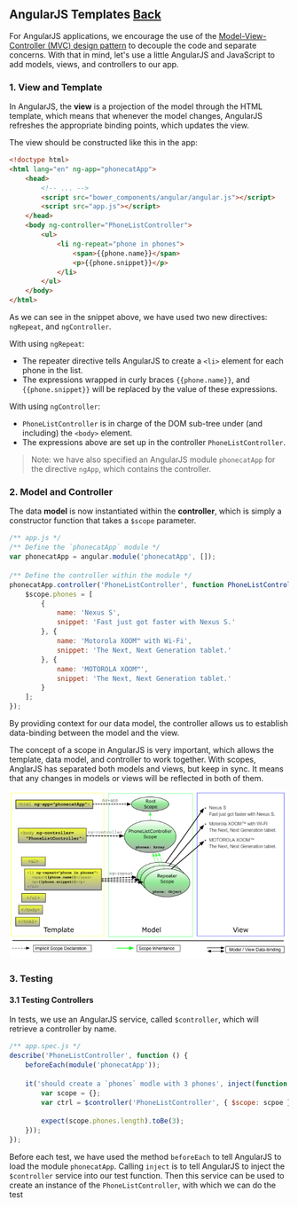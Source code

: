 ## AngularJS Templates [Back](./../angular1.md)

For AngularJS applications, we encourage the use of the [Model-View-Controller (MVC) design pattern](http://en.wikipedia.org/wiki/Model%E2%80%93View%E2%80%93Controller) to decouple the code and separate concerns. With that in mind, let's use a little AngularJS and JavaScript to add models, views, and controllers to our app.

### 1. View and Template

In AngularJS, the **view** is a projection of the model through the HTML template, which means that whenever the model changes, AngularJS refreshes the appropriate binding points, which updates the view.

The view should be constructed like this in the app:

```html
<!doctype html>
<html lang="en" ng-app="phonecatApp">
    <head>
        <!-- ... -->
        <script src="bower_components/angular/angular.js"></script>
        <script src="app.js"></script>
    </head>
    <body ng-controller="PhoneListController">
        <ul>
            <li ng-repeat="phone in phones">
                <span>{{phone.name}}</span>
                <p>{{phone.snippet}}</p>
            </li>
        </ul>
    </body>
</html>
```

As we can see in the snippet above, we have used two new directives: `ngRepeat`, and `ngController`.

With using `ngRepeat`:

- The repeater directive tells AngularJS to create a `<li>` element for each phone in the list.
- The expressions wrapped in curly braces `{{phone.name}}`, and `{{phone.snippet}}` will be replaced by the value of these expressions.

With using `ngController`:

- `PhoneListController` is in charge of the DOM sub-tree under (and including) the `<body>` element.
- The expressions above are set up in the controller `PhoneListController`.
 
> Note: we have also specified an AngularJS module `phonecatApp` for the directive `ngApp`, which contains the controller.

### 2. Model and Controller

The data **model** is now instantiated within the **controller**, which is simply a constructor function that takes a `$scope` parameter.

```js
/** app.js */
/** Define the `phonecatApp` module */
var phonecatApp = angular.module('phonecatApp', []);

/** Define the controller within the module */
phonecatApp.controller('PhoneListController', function PhoneListController ($scope) {
    $scope.phones = [
        {
            name: 'Nexus S',
            snippet: 'Fast just got faster with Nexus S.'
        }, {
            name: 'Motorola XOOM™ with Wi-Fi',
            snippet: 'The Next, Next Generation tablet.'
        }, {
            name: 'MOTOROLA XOOM™',
            snippet: 'The Next, Next Generation tablet.'
        }
    ];
});
```

By providing context for our data model, the controller allows us to establish data-binding between the model and the view.

The concept of a scope in AngularJS is very important, which allows the template, data model, and controller to work together. With scopes, AnglarJS has separated both models and views, but keep in sync. It means that any changes in models or views will be reflected in both of them.

<p align="center">
    <img src="./tutorial_02.png" />
</p>

### 3. Testing

#### 3.1 Testing Controllers

In tests, we use an AngularJS service, called `$controller`, which will retrieve a controller by name.

```js
/** app.spec.js */
describe('PhoneListController', function () {
    beforeEach(module('phonecatApp'));
    
    it('should create a `phones` modle with 3 phones', inject(function ($controller) {
        var scope = {};
        var ctrl = $controller('PhoneListController', { $scope: scpoe });
        
        expect(scope.phones.length).toBe(3);
    }));
});
```

Before each test, we have used the method `beforeEach` to tell AngularJS to load the module `phonecatApp`. Calling `inject` is to tell AngularJS to inject the `$controller` service into our test function. Then this service can be used to create an instance of the `PhoneListController`, with which we can do the test

